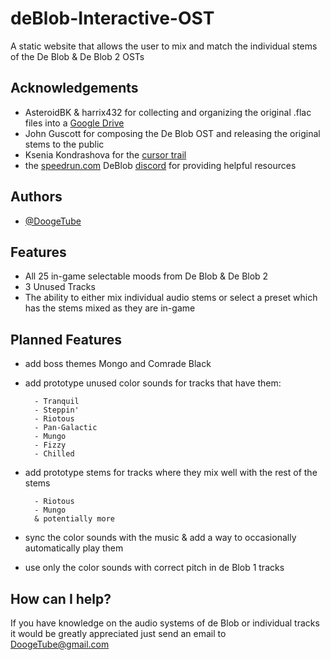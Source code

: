 
# deBlob-Interactive-OST 

A static website that allows the user to mix and match the individual stems of the De Blob & De Blob 2 OSTs


## Acknowledgements

 - AsteroidBK &  harrix432 for collecting and organizing the original .flac files into a [Google Drive](https://drive.google.com/drive/folders/1fOTXLLHG7-qSSLfU0F9ipdytEF-Oq8cA)
 - John Guscott for composing the De Blob OST and releasing the original stems to the public
 - Ksenia Kondrashova for the [cursor trail]( https://dev.to/uuuuuulala/coding-an-interactive-and-damn-satisfying-cursor-7-simple-steps-2kb-of-code-1c8b)
 - the [speedrun.com](www.speedrun.com) DeBlob [discord](https://discord.com/invite/vUJQKTM) for providing helpful resources

## Authors

- [@DoogeTube](https://www.github.com/DoogeTube)


## Features

- All 25 in-game selectable moods from De Blob & De Blob 2
- 3 Unused Tracks
- The ability to either mix individual audio stems or select a preset which has the stems mixed as they are in-game


## Planned Features

- add boss themes Mongo and Comrade Black

- add prototype unused color sounds for tracks that have them:

        - Tranquil
        - Steppin'
        - Riotous
        - Pan-Galactic
        - Mungo
        - Fizzy
        - Chilled

- add prototype stems for tracks where they mix well with the rest of the stems

        - Riotous
        - Mungo
        & potentially more

- sync the color sounds with the music & add a way to occasionally automatically play them 
- use only the color sounds with correct pitch in de Blob 1 tracks






## How can I help?

If you have knowledge on the audio systems of de Blob or individual tracks it would be greatly appreciated just send an email to DoogeTube@gmail.com
